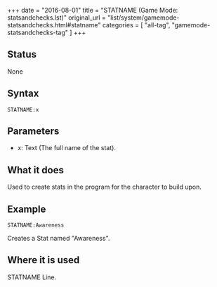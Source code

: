 +++
date = "2016-08-01"
title = "STATNAME (Game Mode: statsandchecks.lst)"
original_url = "list/system/gamemode-statsandchecks.html#statname"
categories = [ "all-tag", "gamemode-statsandchecks-tag" ]
+++

## Status

None

## Syntax

`STATNAME:x`

## Parameters

-   x: Text (The full name of the stat).



What it does
------------

Used to create stats in the program for the character to build upon.

Example
-------

`STATNAME:Awareness`

Creates a Stat named "Awareness".

Where it is used
----------------

STATNAME Line.

